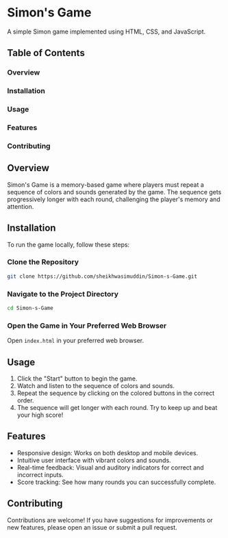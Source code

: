 # Simon's Game
A simple Simon game implemented using HTML, CSS, and JavaScript.

## Table of Contents
### Overview
### Installation
### Usage
### Features
### Contributing


## Overview
Simon's Game is a memory-based game where players must repeat a sequence of colors and sounds generated by the game. The sequence gets progressively longer with each round, challenging the player's memory and attention.

## Installation
To run the game locally, follow these steps:

### Clone the Repository
```bash
git clone https://github.com/sheikhwasimuddin/Simon-s-Game.git
```

### Navigate to the Project Directory
```bash
cd Simon-s-Game
```

### Open the Game in Your Preferred Web Browser
Open `index.html` in your preferred web browser.

## Usage
1. Click the "Start" button to begin the game.
2. Watch and listen to the sequence of colors and sounds.
3. Repeat the sequence by clicking on the colored buttons in the correct order.
4. The sequence will get longer with each round. Try to keep up and beat your high score!

## Features
* Responsive design: Works on both desktop and mobile devices.
* Intuitive user interface with vibrant colors and sounds.
* Real-time feedback: Visual and auditory indicators for correct and incorrect inputs.
* Score tracking: See how many rounds you can successfully complete.

## Contributing
Contributions are welcome! If you have suggestions for improvements or new features, please open an issue or submit a pull request.


